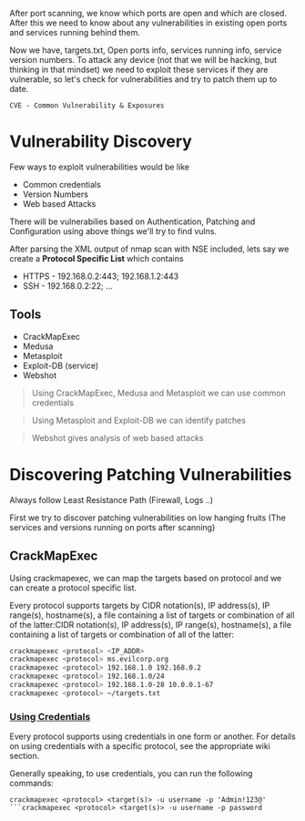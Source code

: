 After port scanning, we know which ports are open and which are closed. After this we need to know about any vulnerabilities in existing open ports and services running behind them.

Now we have, targets.txt, Open ports info, services running info, service version numbers. To attack any device (not that we will be hacking, but thinking in that mindset) we need to exploit these services if they are vulnerable, so let's check for vulnerabilities and try to patch them up to date.

`CVE - Common Vulnerability & Exposures`

# Vulnerability Discovery

Few ways to exploit vulnerabilities would be like
- Common credentials
- Version Numbers
- Web based Attacks

There will be vulnerabilies based on Authentication, Patching and Configuration using above things we'll try to find vulns.

After parsing the XML output of nmap scan with NSE included, lets say we create a **Protocol Specific List** which contains
+ HTTPS - 192.168.0.2:443; 192.168.1.2:443
+ SSH - 192.168.0.2:22; ...

## Tools
+ CrackMapExec
+ Medusa
+ Metasploit
+ Exploit-DB (service)
+ Webshot

> Using CrackMapExec, Medusa and Metasploit we can use common credentials 

> Using Metasploit and Exploit-DB we can identify patches

> Webshot gives analysis of web based attacks

# Discovering Patching Vulnerabilities

Always follow Least Resistance Path (Firewall, Logs ..)

First we try to discover patching vulnerabilities on low hanging fruits (The services and versions running on ports after scanning)


## CrackMapExec

Using crackmapexec, we can map the targets based on protocol and we can create a protocol specific list. 

Every protocol supports targets by CIDR notation(s), IP address(s), IP range(s), hostname(s), a file containing a list of targets or combination of all of the latter:CIDR notation(s), IP address(s), IP range(s), hostname(s), a file containing a list of targets or combination of all of the latter:

```bash
crackmapexec <protocol> <IP_ADDR>
crackmapexec <protocol> ms.evilcorp.org
crackmapexec <protocol> 192.168.1.0 192.168.0.2
crackmapexec <protocol> 192.168.1.0/24
crackmapexec <protocol> 192.168.1.0-28 10.0.0.1-67
crackmapexec <protocol> ~/targets.txt
```

### [Using Credentials](#using-credentials)

Every protocol supports using credentials in one form or another. For details on using credentials with a specific protocol, see the appropriate wiki section.

Generally speaking, to use credentials, you can run the following commands:

```
crackmapexec <protocol> <target(s)> -u username -p 'Admin!123@'
```crackmapexec <protocol> <target(s)> -u username -p password
